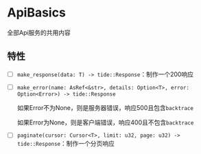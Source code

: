 # ApiBasics

全部Api服务的共用内容

## 特性

- [ ] `make_response(data: T) -> tide::Response`：制作一个200响应

- [ ] `make_error(name: AsRef<&str>, details: Option<T>, error: Option<Error>) -> tide::Response`

  如果Error不为None，则是服务器错误，响应500且包含`backtrace`

  如果Error为None，则是客户端错误，响应400且不包含`backtrace`

- [ ] `paginate(cursor: Cursor<T>, limit: u32, page: u32) -> tide::Response`：制作一个分页响应